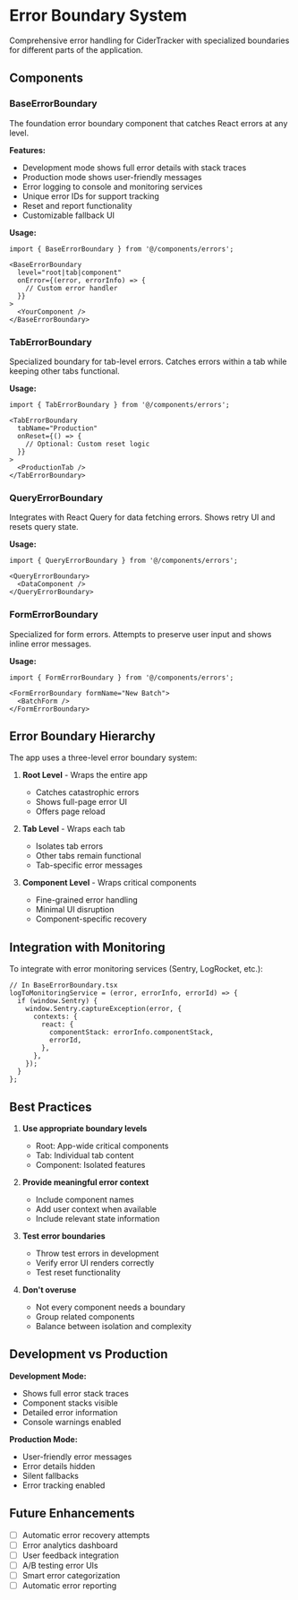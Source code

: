 # Error Boundary System

Comprehensive error handling for CiderTracker with specialized boundaries for different parts of the application.

## Components

### BaseErrorBoundary
The foundation error boundary component that catches React errors at any level.

**Features:**
- Development mode shows full error details with stack traces
- Production mode shows user-friendly messages
- Error logging to console and monitoring services
- Unique error IDs for support tracking
- Reset and report functionality
- Customizable fallback UI

**Usage:**
```tsx
import { BaseErrorBoundary } from '@/components/errors';

<BaseErrorBoundary 
  level="root|tab|component"
  onError={(error, errorInfo) => {
    // Custom error handler
  }}
>
  <YourComponent />
</BaseErrorBoundary>
```

### TabErrorBoundary
Specialized boundary for tab-level errors. Catches errors within a tab while keeping other tabs functional.

**Usage:**
```tsx
import { TabErrorBoundary } from '@/components/errors';

<TabErrorBoundary 
  tabName="Production"
  onReset={() => {
    // Optional: Custom reset logic
  }}
>
  <ProductionTab />
</TabErrorBoundary>
```

### QueryErrorBoundary
Integrates with React Query for data fetching errors. Shows retry UI and resets query state.

**Usage:**
```tsx
import { QueryErrorBoundary } from '@/components/errors';

<QueryErrorBoundary>
  <DataComponent />
</QueryErrorBoundary>
```

### FormErrorBoundary
Specialized for form errors. Attempts to preserve user input and shows inline error messages.

**Usage:**
```tsx
import { FormErrorBoundary } from '@/components/errors';

<FormErrorBoundary formName="New Batch">
  <BatchForm />
</FormErrorBoundary>
```

## Error Boundary Hierarchy

The app uses a three-level error boundary system:

1. **Root Level** - Wraps the entire app
   - Catches catastrophic errors
   - Shows full-page error UI
   - Offers page reload

2. **Tab Level** - Wraps each tab
   - Isolates tab errors
   - Other tabs remain functional
   - Tab-specific error messages

3. **Component Level** - Wraps critical components
   - Fine-grained error handling
   - Minimal UI disruption
   - Component-specific recovery

## Integration with Monitoring

To integrate with error monitoring services (Sentry, LogRocket, etc.):

```tsx
// In BaseErrorBoundary.tsx
logToMonitoringService = (error, errorInfo, errorId) => {
  if (window.Sentry) {
    window.Sentry.captureException(error, {
      contexts: {
        react: {
          componentStack: errorInfo.componentStack,
          errorId,
        },
      },
    });
  }
};
```

## Best Practices

1. **Use appropriate boundary levels**
   - Root: App-wide critical components
   - Tab: Individual tab content
   - Component: Isolated features

2. **Provide meaningful error context**
   - Include component names
   - Add user context when available
   - Include relevant state information

3. **Test error boundaries**
   - Throw test errors in development
   - Verify error UI renders correctly
   - Test reset functionality

4. **Don't overuse**
   - Not every component needs a boundary
   - Group related components
   - Balance between isolation and complexity

## Development vs Production

**Development Mode:**
- Shows full error stack traces
- Component stacks visible
- Detailed error information
- Console warnings enabled

**Production Mode:**
- User-friendly error messages
- Error details hidden
- Silent fallbacks
- Error tracking enabled

## Future Enhancements

- [ ] Automatic error recovery attempts
- [ ] Error analytics dashboard
- [ ] User feedback integration
- [ ] A/B testing error UIs
- [ ] Smart error categorization
- [ ] Automatic error reporting
